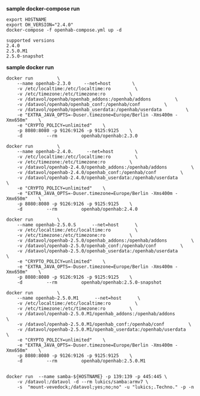 

**sample docker-compose run**
	
	
	export HOSTNAME
	export OH_VERSION="2.4.0"
	docker-compose -f openhab-compose.yml up -d
	
	supported versions
	2.4.0
	2.5.0.M1
	2.5.0-snapshot
	
**sample docker run**
	
	
	docker run         \
		--name openhab-2.3.0     --net=host        \
		-v /etc/localtime:/etc/localtime:ro         \
		-v /etc/timezone:/etc/timezone:ro         \
		-v /datavol/openhab/openhab_addons:/openhab/addons         \
		-v /datavol/openhab/openhab_conf:/openhab/conf         \
		-v /datavol/openhab/openhab_userdata:/openhab/userdata         \
		-e "EXTRA_JAVA_OPTS=-Duser.timezone=Europe/Berlin -Xms400m -Xmx650m"    \
		-e "CRYPTO_POLICY=unlimited"    \
		-p 8080:8080 -p 9126:9126 -p 9125:9125    \
		-d         --rm         openhab/openhab:2.3.0

	docker run         \
		--name openhab-2.4.0.     --net=host        \
		-v /etc/localtime:/etc/localtime:ro         \
		-v /etc/timezone:/etc/timezone:ro         \
		-v /datavol/openhab-2.4.0/openhab_addons:/openhab/addons         \
		-v /datavol/openhab-2.4.0/openhab_conf:/openhab/conf         \
		-v /datavol/openhab-2.4.0/openhab_userdata:/openhab/userdata         \
		-e "CRYPTO_POLICY=unlimited"    \
		-e "EXTRA_JAVA_OPTS=-Duser.timezone=Europe/Berlin -Xms400m -Xmx650m"    \
		-p 8080:8080 -p 9126:9126 -p 9125:9125    \
		-d         --rm         openhab/openhab:2.4.0

	docker run         \
		--name openhab-2.5.0.S      --net=host      \
		-v /etc/localtime:/etc/localtime:ro         \
		-v /etc/timezone:/etc/timezone:ro         \
		-v /datavol/openhab-2.5.0/openhab_addons:/openhab/addons         \
		-v /datavol/openhab-2.5.0/openhab_conf:/openhab/conf         \
		-v /datavol/openhab-2.5.0/openhab_userdata:/openhab/userdata         \
		-e "CRYPTO_POLICY=unlimited"    \
		-e "EXTRA_JAVA_OPTS=-Duser.timezone=Europe/Berlin -Xms400m -Xmx650m"    \
		-p 8080:8080 -p 9126:9126 -p 9125:9125    \
		-d         --rm         openhab/openhab:2.5.0-snapshot
		
	docker run         \
		--name openhab-2.5.0.M1      --net=host      \
		-v /etc/localtime:/etc/localtime:ro         \
		-v /etc/timezone:/etc/timezone:ro         \
		-v /datavol/openhab-2.5.0.M1/openhab_addons:/openhab/addons         \
		-v /datavol/openhab-2.5.0.M1/openhab_conf:/openhab/conf         \
		-v /datavol/openhab-2.5.0.M1/openhab_userdata:/openhab/userdata         \
		-e "CRYPTO_POLICY=unlimited"    \
		-e "EXTRA_JAVA_OPTS=-Duser.timezone=Europe/Berlin -Xms400m -Xmx650m"    \
		-p 8080:8080 -p 9126:9126 -p 9125:9125    \
		-d         --rm         openhab/openhab:2.5.0.M1


	docker run  --name samba-${HOSTNAME} -p 139:139 -p 445:445 \
		-v /datavol:/datavol -d --rm lukics/samba:armv7 \
		-s  "mount-vevedock;/datavol;yes;no;no" -u "lukics;.Techno." -p -n
